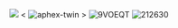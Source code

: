 ![](aphex)
< ![aphex-twin](https://github.com/user-attachments/assets/903f08c9-40e5-408c-9d5e-0565dd5819f0) >
![9VOEQT](https://github.com/user-attachments/assets/9f923f21-f155-45fb-810b-0435156eb7d4)
![212630](https://github.com/user-attachments/assets/5350e0d1-5ba7-4ad5-ace0-1e49e69d0cf0)
